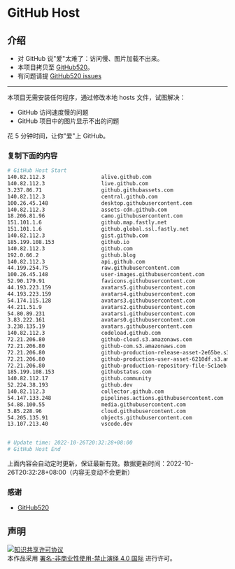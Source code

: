 # GitHub Host
## 介绍
- 对 GitHub 说"爱"太难了：访问慢、图片加载不出来。
- 本项目拷贝至 [GitHub520](https://github.com/521xueweihan/GitHub520)。
- 有问题请提 [GitHub520 issues](https://github.com/521xueweihan/GitHub520/issues/new)

---

本项目无需安装任何程序，通过修改本地 hosts 文件，试图解决：
- GitHub 访问速度慢的问题
- GitHub 项目中的图片显示不出的问题

花 5 分钟时间，让你"爱"上 GitHub。

### 复制下面的内容
```bash
# GitHub Host Start
140.82.112.3                  alive.github.com
140.82.112.3                  live.github.com
3.237.86.71                   github.githubassets.com
140.82.112.3                  central.github.com
100.26.45.148                 desktop.githubusercontent.com
140.82.112.3                  assets-cdn.github.com
18.206.81.96                  camo.githubusercontent.com
151.101.1.6                   github.map.fastly.net
151.101.1.6                   github.global.ssl.fastly.net
140.82.112.3                  gist.github.com
185.199.108.153               github.io
140.82.112.3                  github.com
192.0.66.2                    github.blog
140.82.112.3                  api.github.com
44.199.254.75                 raw.githubusercontent.com
100.26.45.148                 user-images.githubusercontent.com
52.90.179.91                  favicons.githubusercontent.com
44.193.223.159                avatars5.githubusercontent.com
44.193.223.159                avatars4.githubusercontent.com
54.174.115.128                avatars3.githubusercontent.com
44.211.51.9                   avatars2.githubusercontent.com
54.80.89.231                  avatars1.githubusercontent.com
3.83.222.161                  avatars0.githubusercontent.com
3.238.135.19                  avatars.githubusercontent.com
140.82.112.3                  codeload.github.com
72.21.206.80                  github-cloud.s3.amazonaws.com
72.21.206.80                  github-com.s3.amazonaws.com
72.21.206.80                  github-production-release-asset-2e65be.s3.amazonaws.com
72.21.206.80                  github-production-user-asset-6210df.s3.amazonaws.com
72.21.206.80                  github-production-repository-file-5c1aeb.s3.amazonaws.com
185.199.108.153               githubstatus.com
140.82.112.17                 github.community
52.224.38.193                 github.dev
140.82.112.3                  collector.github.com
54.147.133.248                pipelines.actions.githubusercontent.com
54.88.100.55                  media.githubusercontent.com
3.85.228.96                   cloud.githubusercontent.com
54.205.135.91                 objects.githubusercontent.com
13.107.213.40                 vscode.dev


# Update time: 2022-10-26T20:32:28+08:00
# GitHub Host End

```
上面内容会自动定时更新，保证最新有效。数据更新时间：2022-10-26T20:32:28+08:00（内容无变动不会更新）

### 感谢

- [GitHub520](https://github.com/521xueweihan/GitHub520)

## 声明
<a rel="license" href="https://creativecommons.org/licenses/by-nc-nd/4.0/deed.zh"><img alt="知识共享许可协议" style="border-width: 0" src="https://licensebuttons.net/l/by-nc-nd/4.0/88x31.png"></a><br>本作品采用 <a rel="license" href="https://creativecommons.org/licenses/by-nc-nd/4.0/deed.zh">署名-非商业性使用-禁止演绎 4.0 国际</a> 进行许可。
